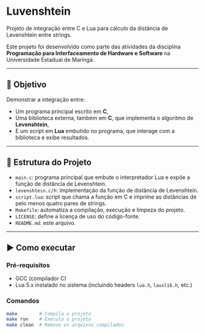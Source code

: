 # Luvenshtein

Projeto de integração entre C e Lua para cálculo da distância de Levenshtein entre strings.

Este projeto foi desenvolvido como parte das atividades da disciplina **Programação para Interfaceamento de Hardware e Software** na Universidade Estadual de Maringá.

---

## 📌 Objetivo

Demonstrar a integração entre:
- Um programa principal escrito em **C**,
- Uma biblioteca externa, também em **C**, que implementa o algoritmo de **Levenshtein**,
- E um script em **Lua** embutido no programa, que interage com a biblioteca e exibe resultados.

---

## 🔧 Estrutura do Projeto


- `main.c`: programa principal que embute o interpretador Lua e expõe a função de distância de Levenshtein.
- `levenshtein.c/h`: implementação da função de distância de Levenshtein.
- `script.lua`: script que chama a função em C e imprime as distâncias de pelo menos quatro pares de strings.
- `Makefile`: automatiza a compilação, execução e limpeza do projeto.
- `LICENSE`: define a licença de uso do código-fonte.
- `README.md`: este arquivo.

---

## ▶️ Como executar

### Pré-requisitos
- GCC (compilador C)
- Lua 5.x instalado no sistema (incluindo headers `lua.h`, `lauxlib.h`, etc.)

### Comandos

```bash
make        # Compila o projeto
make run    # Executa o projeto
make clean  # Remove os arquivos compilados
